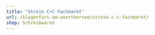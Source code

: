 ```yaml
---
title: "Strein C+C Fachmarkt"
url: /klagenfurt-am-woerthersee/strein-c-c-fachmarkt/
shop: Schreibwaren
---
```

